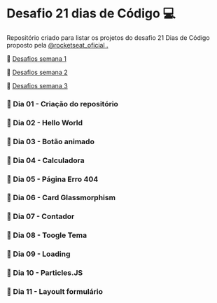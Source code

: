 # Desafio 21 dias de Código 💻
<p>Repositório criado para listar os projetos do desafio 21 Dias de Código proposto pela <a href="https://www.instagram.com/rocketseat_oficial/">@rocketseat_oficial .</a></p>
<p>🎯 <a href="https://www.instagram.com/p/ChTBg1BpLGU/">Desafios semana 1</a></p>
<p>🎯 <a href="https://www.instagram.com/p/ChkahuNOLvF/">Desafios semana 2</a></p>
<p>🎯 <a href="https://www.instagram.com/p/Ch3EOQ0p2sZ/">Desafios semana 3</a></p>

### 📅 Dia 01 - Criação do repositório

### 📅 Dia 02 - Hello World

### 📅 Dia 03 - Botão animado

### 📅 Dia 04 - Calculadora

### 📅 Dia 05 - Página Erro 404

### 📅 Dia 06 - Card Glassmorphism

### 📅 Dia 07 - Contador

### 📅 Dia 08 - Toogle Tema

### 📅 Dia 09 - Loading

### 📅 Dia 10 - Particles.JS

### 📅 Dia 11 - Layoult formulário

